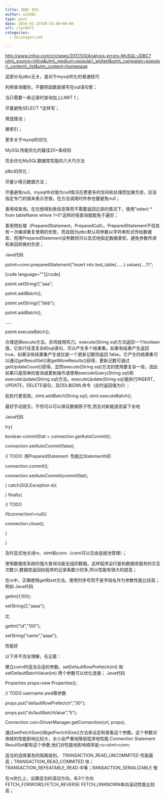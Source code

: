 ```yaml
---
title: JDBC 优化
author: w1100n
type: post
date: 2016-01-15T08:55:00+00:00
url: /?p=8671
categories:
  - Uncategorized

---
```

http://www.infoq.com/cn/news/2017/03/Analysis-errors-MySQL-JDBC?utm\_source=infoq&utm\_medium=popular\_widget&utm\_campaign=popular\_content\_list&utm_content=homepage

这部分与jdbc无关，是对于mysql优化的普通技巧

利用查询缓存。不要把函数直接写在sql语句里；
  
当只需要一条记录时查询加上LIMIT 1；
  
尽量避免SELECT *这样写；
  
用连接池；
  
建索引；
  
更多关于mysql的优化


MySQL性能优化的最佳20+条经验
  
完全优化MySQL数据库性能的八大巧方法
  
jdbc的优化：

尽量少用元数据方法；
  
尽量避免null。mysql中对值为null情况花费更多的空间和处理而加重负担，应该指定专门的值来表示空值，在方法调用时传参也要避免null；
  
善用哑查询。在仅想得到表信息等而不需要返回记录的情况下，使用"select * from tableName where 1=0"这样的哑查询就能免于遍历；
  
善用预处理（PreparedStatement，PreparedCall）。PreparedStatement不但具有一次编译重复使用的优势，而且因为jdbc默认将参数以字符串形式传给数据库，而用PreparedStatement设参数则可以显式地指定数据类型，避免参数传递和来回转换的负担；
  
Java代码
  
pstmt=conn.preparedStatement(&quot;insert into test_table(......) values(....?)&quot;;

\[code language=""\]\[/code\]

pstmt.setString(1,&quot;aaa&quot;;
  
pstmt.addBatch();
  
pstmt.setString(1,&quot;bbb&quot;);
  
pstmt.addBatch();
  
.....
  
pstmt.executeBatch();
  
合理选择excute方法，杀鸡就用鸡刀。execute(String sql)方法返回一个boolean值，它执行任意复杂的sql语句，可以产生多个结果集。如果有结果产生返回 true，如果没有结果集产生或仅是一个更新记数则返回 false。它产生的结果集可以通过getResultSet()和getMoreResults()获得，更新记数可通过getUpdateCount()获得。显然execute(String sql)方法的使用要复杂一些，因此如果只是简单的查询或更新操作请使用executeQuery(String sql)和executeUpdate(String sql)方法。executeUpdate(String sql)能执行INSERT，UPDATE，DELETE语句，及DDL和DML命令（此时返回值为0）；
  
批执行更高效。stmt.addBatch(String sql); stmt.executeBatch();
  
最好手动提交。不但可以可以保证数据原子性,而且对新能提高留下余地
  
Java代码
  
try{
  
boolean commitStat = connection.getAutoCommit();
  
connection.setAutoCommit(false);
  
// TODO: 用PreparedStatement  性能比Statementh好.
  
connection.commit();
  
connection.setAutoCommit(commitStat);
  
} catch(SQLException e){
  
} finally{
  
// TODO
  
if(connection!=null){
  
connection.close();
  
}
  
}
  
及时显式地关闭rs、stmt和conn（conn可以交由连接池管理）；
  
使用数据库系统的强大查询功能去组织数据。这样程序运行是和数据库服务的交互次数少,数据库返回给程序的记录条数少的多,所以性能有很大的提高；
  
在rs中，正确使用get和set方法。使用列序号而不是字段名作为参数性能比较高；例如 Java代码
  
getInt(1,100);
  
setString(2,"aaaa");
  
比
  
getInt("id","100");
  
setString("name","aaaa");
  
性能好
  
以下并不完全理解，先记着：
  
建立conn时适当合适的参数。setDefaultRowPrefetch(int) 和 setDefaultBatchValue(int) 两个参数可以优化连接； Java代码
  
Properties props=new Properties();
  
// TODO username pwd等参数
  
props.put("defaultRowPrefectch","30");
  
props.put("dufaultBatchValue","5");

Connection con=DriverManager.getConnection(url, props);

通过setFetchSize()和getFectchSize()方法来设定和查看这个参数。这个参数对体统的性能影响比较大，太小会严重地降低程序地性能.Connection Statement ResultSet都有这个参数,他们对性能地影响顺序是:rs>stmt>conn;
  
适当的选择事务的隔离级别。 TRANSACTION\_READ\_UNCOMMITED 性能最高；TRANSACTION\_READ\_COMMITED 快；TRANSACTION\_REFEATABLE\_READ 中等；RANSACTION_SERIALIZABLE 慢
  
在rs优化上，设置适当的滚动方向。有3个方向FETCH\_FORWORD,FETCH\_REVERSE FETCH_UNKNOWN单向滚动性能比较高；